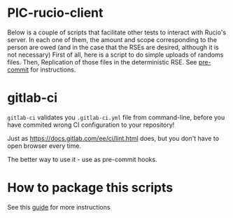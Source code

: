 # PIC-rucio-client
Below is a couple of scripts that facilitate other tests to interact with Rucio's server. In each one of them, the amount and scope corresponding to the person are owed (and in the case that the RSEs are desired, although it is not necessary) First of all, here is a script to do simple uploads of randoms files. Then, Replication of those files in the deterministic RSE. See [pre-commit](https://docs.google.com/document/d/1jm3LKKI0sTP6Gx0p5PQXRti2NzK_JqG1ITFs761W0KU/edit#heading=h.mkngky6253k8) for instructions.

# gitlab-ci
`gitlab-ci` validates you `.gitlab-ci.yml` file from command-line, before you have commited wrong CI configuration to your repository!

Just as https://docs.gitlab.com/ee/ci/lint.html does, but you don't have to open browser every time.

The better way to use it - use as pre-commit hooks.

# How to package this scripts
See this [guide](https://packaging.python.org/en/latest/tutorials/packaging-projects/) for more instructions
